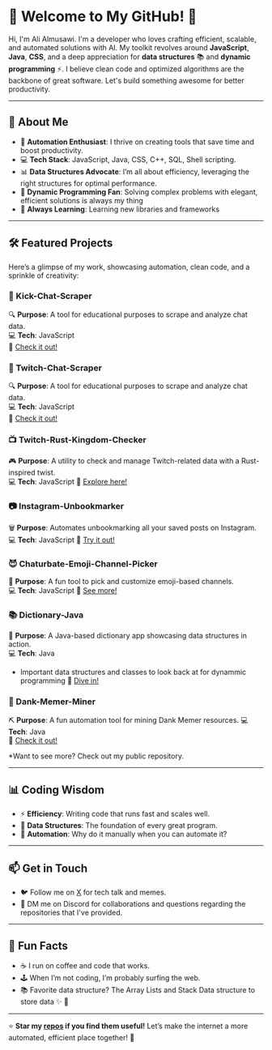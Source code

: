 # 👋 Welcome to My GitHub! 🚀

Hi, I'm Ali Almusawi. I'm a developer who loves crafting efficient, scalable, and automated solutions with AI. My toolkit revolves around **JavaScript**, **Java**, **CSS**, and a deep appreciation for **data structures** 📚 and **dynamic programming** ⚡. I believe clean code and optimized algorithms are the backbone of great software. Let's build something awesome for better productivity.

---

## 🌟 About Me

- 🔧 **Automation Enthusiast**: I thrive on creating tools that save time and boost productivity.
- 💻 **Tech Stack**: JavaScript, Java, CSS, C++, SQL, Shell scripting.
- 📊 **Data Structures Advocate**: I’m all about efficiency, leveraging the right structures for optimal performance.
- 🧠 **Dynamic Programming Fan**: Solving complex problems with elegant, efficient solutions is always my thing
- 🌱 **Always Learning**: Learning new libraries and frameworks

---

## 🛠️ Featured Projects

Here’s a glimpse of my work, showcasing automation, clean code, and a sprinkle of creativity:

### 💬 Kick-Chat-Scraper
🔍 **Purpose**: A tool for educational purposes to scrape and analyze chat data.  
💻 **Tech**: JavaScript   
🔗 [Check it out!](https://github.com/alipure/Kick-Chat-Scraper)

### 💬 Twitch-Chat-Scraper
🔍 **Purpose**: A tool for educational purposes to scrape and analyze chat data.  
💻 **Tech**: JavaScript   
🔗 [Check it out!](https://github.com/Alipure/Twitch-Chat-Scraper)

### 📺 Twitch-Rust-Kingdom-Checker
🎮 **Purpose**: A utility to check and manage Twitch-related data with a Rust-inspired twist.  
💻 **Tech**: JavaScript
🔗 [Explore here!](https://github.com/alipure/Twitch-Rust-Kingdom-Checker)

### 📷 Instagram-Unbookmarker
🗑️ **Purpose**: Automates unbookmarking all your saved posts on Instagram.  
💻 **Tech**: JavaScript
🔗 [Try it out!](https://github.com/alipure/Instagram-Unbookmarker)

### 😈 Chaturbate-Emoji-Channel-Picker
🎨 **Purpose**: A fun tool to pick and customize emoji-based channels.  
💻 **Tech**: JavaScript
🔗 [See more!](https://github.com/alipure/Chaturbate-Emoji-Channel-Picker)

### 📚 Dictionary-Java
📖 **Purpose**: A Java-based dictionary app showcasing data structures in action.  
💻 **Tech**: Java  
* Important data structures and classes to look back at for dynammic programming
🔗 [Dive in!](https://github.com/alipure/Dictionary-Java)

### 🤖 Dank-Memer-Miner
⛏️ **Purpose**: A fun automation tool for mining Dank Memer resources.
💻 **Tech**: Java  
🔗 [Check it out!](https://github.com/alipure/Dank-Memer-Miner)

*Want to see more? Check out my public repository.

---

## 📊 Coding Wisdom

- ⚡ **Efficiency**: Writing code that runs fast and scales well.
- 🧩 **Data Structures**: The foundation of every great program.
- 🤖 **Automation**: Why do it manually when you can automate it?

---

## 📫 Get in Touch

- 🐦 Follow me on [X](https://x.com/rhino_sun) for tech talk and memes.
- 💬 DM me on Discord for collaborations and questions regarding the repositories that I've provided.

---

## 🎉 Fun Facts

- ☕ I run on coffee and code that works.
- 🕹️ When I’m not coding, I’m probably surfing the web.
-  📚 Favorite data structure? The Array Lists and Stack Data structure to store data ✨ 🌙

---

⭐ **Star my [repos](https://github.com/Alipure?tab=repositories) if you find them useful!** Let’s make the internet a more automated, efficient place together! 🚀
